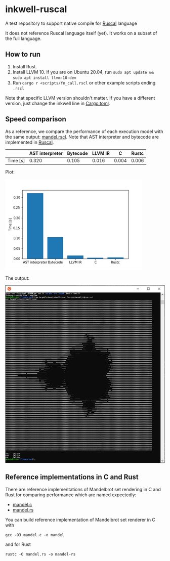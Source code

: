 # inkwell-ruscal

A test repository to support native compile for [Ruscal](https://github.com/msakuta/ruscal) language

It does not reference Ruscal language itself (yet).
It works on a subset of the full language.


## How to run

1. Install Rust.
2. Install LLVM 10. If you are on Ubuntu 20.04, run `sudo apt update && sudo apt install llvm-10-dev`
3. Run `cargo r <scripts/fn_call.rscl` or other example scripts ending `.rscl`

Note that specific LLVM version shouldn't matter.
If you have a different version, just change the inkwell line in [Cargo.toml](Cargo.toml).


## Speed comparison

As a reference, we compare the performance of each execution model with the same output: [mandel.rscl](scripts/mandel.rscl).
Note that AST interpreter and bytecode are implemented in [Ruscal](https://github.com/msakuta/ruscal).

|         | AST interpreter  | Bytecode    | LLVM IR | C      | Rustc |
| ------- | --------------- | ------------ | ------- | ------ | ----- |
| Time [s] |  0.320          |      0.105   |  0.016  | 0.004 | 0.006 |

Plot:

![mandel-time](images/mandel-time.png)

The output:

![mandel-llvm](images/mandel-llvm.png)

## Reference implementations in C and Rust

There are reference implementations of Mandelbrot set rendering in C and Rust for comparing performance which are named expectedly:

* [mandel.c](mandel.c)
* [mandel.rs](mandel.rs)

You can build reference implementation of Mandelbrot set renderer in C with

```
gcc -O3 mandel.c -o mandel
```

and for Rust

```
rustc -O mandel.rs -o mandel-rs
```